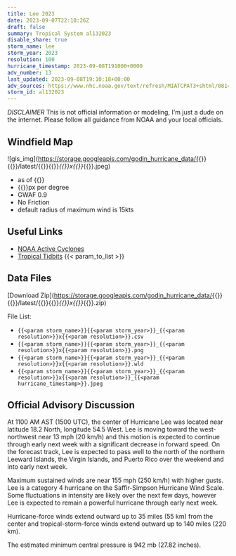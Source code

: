 ```yaml
---
title: Lee 2023
date: 2023-09-07T22:10:26Z
draft: false
summary: Tropical System al132023
disable_share: true
storm_name: lee
storm_year: 2023
resolution: 100
hurricane_timestamp: 2023-09-08T191000+0000
adv_number: 13
last_updated: 2023-09-08T19:10:18+00:00
adv_sources: https://www.nhc.noaa.gov/text/refresh/MIATCPAT3+shtml/081453.shtml;https://www.nhc.noaa.gov/refresh/graphics_at3+shtml/145620.shtml?cone
storm_id: al132023
---
```

*DISCLAIMER* This is not official information or modeling, I'm just a dude on the internet.  Please follow all guidance from NOAA and your local officials.

## Windfield Map
![gis_img](https://storage.googleapis.com/godin_hurricane_data/{{<param storm_name>}}{{<param storm_year>}}/latest/{{<param storm_name>}}{{<param storm_year>}}_{{<param resolution>}}x{{<param resolution>}}_{{<param hurricane_timestamp>}}.jpeg)

- as of {{<param last_updated>}}
- {{<param resolution>}}px per degree
- GWAF 0.9
- No Friction
- default radius of maximum wind is 15kts

## Useful Links
- [NOAA Active Cyclones](https://www.nhc.noaa.gov/)
- [Tropical Tidbits](https://www.tropicaltidbits.com/storminfo/)
{{< param_to_list >}}

## Data Files
[Download Zip](https://storage.googleapis.com/godin_hurricane_data/{{<param storm_name>}}{{<param storm_year>}}/latest/{{<param storm_name>}}{{<param storm_year>}}_{{<param resolution>}}x{{<param resolution>}}_{{<param hurricane_timestamp>}}.zip)

File List:
- `{{<param storm_name>}}{{<param storm_year>}}_{{<param resolution>}}x{{<param resolution>}}.csv`
- `{{<param storm_name>}}{{<param storm_year>}}_{{<param resolution>}}x{{<param resolution>}}.png`
- `{{<param storm_name>}}{{<param storm_year>}}_{{<param resolution>}}x{{<param resolution>}}.wld`
- `{{<param storm_name>}}{{<param storm_year>}}_{{<param resolution>}}x{{<param resolution>}}_{{<param hurricane_timestamp>}}.jpeg`


## Official Advisory Discussion
At 1100 AM AST (1500 UTC), the center of Hurricane Lee was located
near latitude 18.2 North, longitude 54.5 West. Lee is moving toward
the west-northwest near 13 mph (20 km/h)  and this motion is
expected to continue through early next week with a significant
decrease in forward speed.  On the forecast track, Lee is expected
to pass well to the north of the northern Leeward Islands, the
Virgin Islands, and Puerto Rico over the weekend and into early
next week.
 
Maximum sustained winds are near 155 mph (250 km/h) with higher
gusts.  Lee is a category 4 hurricane on the Saffir-Simpson
Hurricane Wind Scale.  Some fluctuations in intensity are likely 
over the next few days, however Lee is expected to remain a 
powerful hurricane through early next week.
 
Hurricane-force winds extend outward up to 35 miles (55 km) from the
center and tropical-storm-force winds extend outward up to 140 miles
(220 km).
 
The estimated minimum central pressure is 942 mb (27.82 inches).